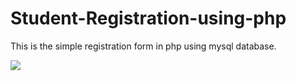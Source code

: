 # Student-Registration-using-php
This is the simple registration form in php using mysql database.

<img src="Screenshot(75).png"/>

